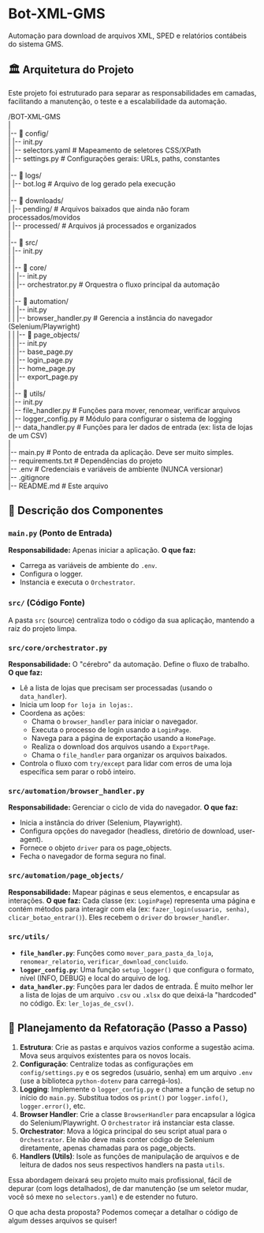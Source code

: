 # Bot-XML-GMS

Automação para download de arquivos XML, SPED e relatórios contábeis do sistema GMS.

## 🏛️ Arquitetura do Projeto

Este projeto foi estruturado para separar as responsabilidades em camadas, facilitando a manutenção, o teste e a escalabilidade da automação.

/BOT-XML-GMS  
|  
|-- 📂 config/  
|   |-- init.py  
|   |-- selectors.yaml        # Mapeamento de seletores CSS/XPath  
|   |-- settings.py           # Configurações gerais: URLs, paths, constantes  
|  
|-- 📂 logs/  
|   |-- bot.log               # Arquivo de log gerado pela execução  
|  
|-- 📂 downloads/  
|   |-- pending/              # Arquivos baixados que ainda não foram processados/movidos  
|   |-- processed/            # Arquivos já processados e organizados  
|  
|-- 📂 src/  
|   |-- init.py  
|   |  
|   |-- 📂 core/  
|   |   |-- init.py  
|   |   |-- orchestrator.py   # Orquestra o fluxo principal da automação  
|   |  
|   |-- 📂 automation/  
|   |   |-- init.py  
|   |   |-- browser_handler.py # Gerencia a instância do navegador (Selenium/Playwright)  
|   |   |-- 📂 page_objects/  
|   |       |-- init.py  
|   |       |-- base_page.py  
|   |       |-- login_page.py  
|   |       |-- home_page.py  
|   |       |-- export_page.py  
|   |  
|   |-- 📂 utils/  
|       |-- init.py  
|       |-- file_handler.py     # Funções para mover, renomear, verificar arquivos  
|       |-- logger_config.py    # Módulo para configurar o sistema de logging  
|       |-- data_handler.py     # Funções para ler dados de entrada (ex: lista de lojas de um CSV)  
|  
|-- main.py                     # Ponto de entrada da aplicação. Deve ser muito simples.  
|-- requirements.txt            # Dependências do projeto  
|-- .env                        # Credenciais e variáveis de ambiente (NUNCA versionar)  
|-- .gitignore  
|-- README.md                   # Este arquivo  

## 📄 Descrição dos Componentes

### `main.py` (Ponto de Entrada)
**Responsabilidade:** Apenas iniciar a aplicação.
**O que faz:**
- Carrega as variáveis de ambiente do `.env`.
- Configura o logger.
- Instancia e executa o `Orchestrator`.

### `src/` (Código Fonte)
A pasta `src` (source) centraliza todo o código da sua aplicação, mantendo a raiz do projeto limpa.

### `src/core/orchestrator.py`
**Responsabilidade:** O "cérebro" da automação. Define o fluxo de trabalho.
**O que faz:**
- Lê a lista de lojas que precisam ser processadas (usando o `data_handler`).
- Inicia um loop `for loja in lojas:`.
- Coordena as ações:
    - Chama o `browser_handler` para iniciar o navegador.
    - Executa o processo de login usando a `LoginPage`.
    - Navega para a página de exportação usando a `HomePage`.
    - Realiza o download dos arquivos usando a `ExportPage`.
    - Chama o `file_handler` para organizar os arquivos baixados.
- Controla o fluxo com `try/except` para lidar com erros de uma loja específica sem parar o robô inteiro.

### `src/automation/browser_handler.py`
**Responsabilidade:** Gerenciar o ciclo de vida do navegador.
**O que faz:**
- Inicia a instância do driver (Selenium, Playwright).
- Configura opções do navegador (headless, diretório de download, user-agent).
- Fornece o objeto `driver` para os page_objects.
- Fecha o navegador de forma segura no final.

### `src/automation/page_objects/`
**Responsabilidade:** Mapear páginas e seus elementos, e encapsular as interações.
**O que faz:** Cada classe (ex: `LoginPage`) representa uma página e contém métodos para interagir com ela (ex: `fazer_login(usuario, senha)`, `clicar_botao_entrar()`). Eles recebem o `driver` do `browser_handler`.

### `src/utils/`
- **`file_handler.py`**: Funções como `mover_para_pasta_da_loja`, `renomear_relatorio`, `verificar_download_concluido`.
- **`logger_config.py`**: Uma função `setup_logger()` que configura o formato, nível (INFO, DEBUG) e local do arquivo de log.
- **`data_handler.py`**: Funções para ler dados de entrada. É muito melhor ler a lista de lojas de um arquivo `.csv` ou `.xlsx` do que deixá-la "hardcoded" no código. Ex: `ler_lojas_de_csv()`.

## 🚀 Planejamento da Refatoração (Passo a Passo)

1.  **Estrutura**: Crie as pastas e arquivos vazios conforme a sugestão acima. Mova seus arquivos existentes para os novos locais.
2.  **Configuração**: Centralize todas as configurações em `config/settings.py` e os segredos (usuário, senha) em um arquivo `.env` (use a biblioteca `python-dotenv` para carregá-los).
3.  **Logging**: Implemente o `logger_config.py` e chame a função de setup no início do `main.py`. Substitua todos os `print()` por `logger.info()`, `logger.error()`, etc.
4.  **Browser Handler**: Crie a classe `BrowserHandler` para encapsular a lógica do Selenium/Playwright. O `Orchestrator` irá instanciar esta classe.
5.  **Orchestrator**: Mova a lógica principal do seu script atual para o `Orchestrator`. Ele não deve mais conter código de Selenium diretamente, apenas chamadas para os page_objects.
6.  **Handlers (Utils)**: Isole as funções de manipulação de arquivos e de leitura de dados nos seus respectivos handlers na pasta `utils`.

Essa abordagem deixará seu projeto muito mais profissional, fácil de depurar (com logs detalhados), de dar manutenção (se um seletor mudar, você só mexe no `selectors.yaml`) e de estender no futuro.

O que acha desta proposta? Podemos começar a detalhar o código de algum desses arquivos se quiser!